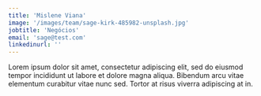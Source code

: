 ```yaml
---
title: 'Mislene Viana'
image: '/images/team/sage-kirk-485982-unsplash.jpg'
jobtitle: 'Negócios'
email: 'sage@test.com'
linkedinurl: ''
---
```


Lorem ipsum dolor sit amet, consectetur adipiscing elit, sed do eiusmod tempor incididunt ut labore et dolore magna aliqua. Bibendum arcu vitae elementum curabitur vitae nunc sed. Tortor at risus viverra adipiscing at in.
